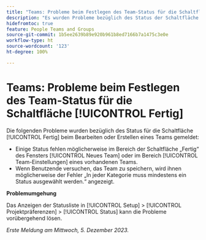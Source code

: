 ```yaml
---
title: "Teams: Probleme beim Festlegen des Team-Status für die Schaltfläche „Fertig“"
description: "Es wurden Probleme bezüglich des Status der Schaltfläche [!UICONTROL Fertig] beim Bearbeiten oder Erstellen eines Teams gemeldet. Eine Problemumgehung ist verfügbar."
hidefromtoc: true
feature: People Teams and Groups
source-git-commit: 1b5ee2639b89e920b961b8ed7166b7a1475c3e0e
workflow-type: ht
source-wordcount: '123'
ht-degree: 100%

---
```



# Teams: Probleme beim Festlegen des Team-Status für die Schaltfläche [!UICONTROL Fertig]

Die folgenden Probleme wurden bezüglich des Status für die Schaltfläche [!UICONTROL Fertig] beim Bearbeiten oder Erstellen eines Teams gemeldet:

* Einige Status fehlen möglicherweise im Bereich der Schaltfläche „Fertig“ des Fensters [!UICONTROL Neues Team] oder im Bereich [!UICONTROL Team-Einstellungen] eines vorhandenen Teams.
* Wenn Benutzende versuchen, das Team zu speichern, wird ihnen möglicherweise der Fehler „In jeder Kategorie muss mindestens ein Status ausgewählt werden.“ angezeigt.

**Problemumgehung**

Das Anzeigen der Statusliste in [!UICONTROL Setup] > [!UICONTROL Projektpräferenzen] > [!UICONTROL Status] kann die Probleme vorübergehend lösen.

_Erste Meldung am Mittwoch, 5. Dezember 2023._
